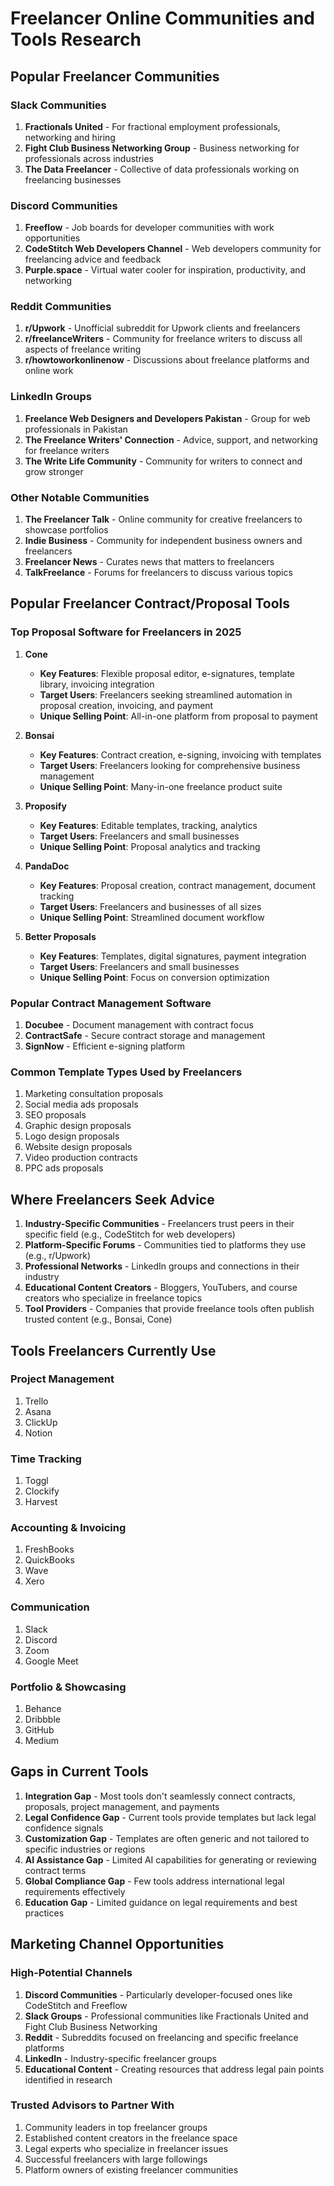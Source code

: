 # Freelancer Online Communities and Tools Research

## Popular Freelancer Communities

### Slack Communities
1. **Fractionals United** - For fractional employment professionals, networking and hiring
2. **Fight Club Business Networking Group** - Business networking for professionals across industries
3. **The Data Freelancer** - Collective of data professionals working on freelancing businesses

### Discord Communities
1. **Freeflow** - Job boards for developer communities with work opportunities
2. **CodeStitch Web Developers Channel** - Web developers community for freelancing advice and feedback
3. **Purple.space** - Virtual water cooler for inspiration, productivity, and networking

### Reddit Communities
1. **r/Upwork** - Unofficial subreddit for Upwork clients and freelancers
2. **r/freelanceWriters** - Community for freelance writers to discuss all aspects of freelance writing
3. **r/howtoworkonlinenow** - Discussions about freelance platforms and online work

### LinkedIn Groups
1. **Freelance Web Designers and Developers Pakistan** - Group for web professionals in Pakistan
2. **The Freelance Writers' Connection** - Advice, support, and networking for freelance writers
3. **The Write Life Community** - Community for writers to connect and grow stronger

### Other Notable Communities
1. **The Freelancer Talk** - Online community for creative freelancers to showcase portfolios
2. **Indie Business** - Community for independent business owners and freelancers
3. **Freelancer News** - Curates news that matters to freelancers
4. **TalkFreelance** - Forums for freelancers to discuss various topics

## Popular Freelancer Contract/Proposal Tools

### Top Proposal Software for Freelancers in 2025

1. **Cone**
   - **Key Features**: Flexible proposal editor, e-signatures, template library, invoicing integration
   - **Target Users**: Freelancers seeking streamlined automation in proposal creation, invoicing, and payment
   - **Unique Selling Point**: All-in-one platform from proposal to payment

2. **Bonsai**
   - **Key Features**: Contract creation, e-signing, invoicing with templates
   - **Target Users**: Freelancers looking for comprehensive business management
   - **Unique Selling Point**: Many-in-one freelance product suite

3. **Proposify**
   - **Key Features**: Editable templates, tracking, analytics
   - **Target Users**: Freelancers and small businesses
   - **Unique Selling Point**: Proposal analytics and tracking

4. **PandaDoc**
   - **Key Features**: Proposal creation, contract management, document tracking
   - **Target Users**: Freelancers and businesses of all sizes
   - **Unique Selling Point**: Streamlined document workflow

5. **Better Proposals**
   - **Key Features**: Templates, digital signatures, payment integration
   - **Target Users**: Freelancers and small businesses
   - **Unique Selling Point**: Focus on conversion optimization

### Popular Contract Management Software

1. **Docubee** - Document management with contract focus
2. **ContractSafe** - Secure contract storage and management
3. **SignNow** - Efficient e-signing platform

### Common Template Types Used by Freelancers

1. Marketing consultation proposals
2. Social media ads proposals
3. SEO proposals
4. Graphic design proposals
5. Logo design proposals
6. Website design proposals
7. Video production contracts
8. PPC ads proposals

## Where Freelancers Seek Advice

1. **Industry-Specific Communities** - Freelancers trust peers in their specific field (e.g., CodeStitch for web developers)
2. **Platform-Specific Forums** - Communities tied to platforms they use (e.g., r/Upwork)
3. **Professional Networks** - LinkedIn groups and connections in their industry
4. **Educational Content Creators** - Bloggers, YouTubers, and course creators who specialize in freelance topics
5. **Tool Providers** - Companies that provide freelance tools often publish trusted content (e.g., Bonsai, Cone)

## Tools Freelancers Currently Use

### Project Management
1. Trello
2. Asana
3. ClickUp
4. Notion

### Time Tracking
1. Toggl
2. Clockify
3. Harvest

### Accounting & Invoicing
1. FreshBooks
2. QuickBooks
3. Wave
4. Xero

### Communication
1. Slack
2. Discord
3. Zoom
4. Google Meet

### Portfolio & Showcasing
1. Behance
2. Dribbble
3. GitHub
4. Medium

## Gaps in Current Tools

1. **Integration Gap** - Most tools don't seamlessly connect contracts, proposals, project management, and payments
2. **Legal Confidence Gap** - Current tools provide templates but lack legal confidence signals
3. **Customization Gap** - Templates are often generic and not tailored to specific industries or regions
4. **AI Assistance Gap** - Limited AI capabilities for generating or reviewing contract terms
5. **Global Compliance Gap** - Few tools address international legal requirements effectively
6. **Education Gap** - Limited guidance on legal requirements and best practices

## Marketing Channel Opportunities

### High-Potential Channels
1. **Discord Communities** - Particularly developer-focused ones like CodeStitch and Freeflow
2. **Slack Groups** - Professional communities like Fractionals United and Fight Club Business Networking
3. **Reddit** - Subreddits focused on freelancing and specific freelance platforms
4. **LinkedIn** - Industry-specific freelancer groups
5. **Educational Content** - Creating resources that address legal pain points identified in research

### Trusted Advisors to Partner With
1. Community leaders in top freelancer groups
2. Established content creators in the freelance space
3. Legal experts who specialize in freelancer issues
4. Successful freelancers with large followings
5. Platform owners of existing freelancer communities

